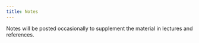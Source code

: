 ```yaml
---
title: Notes
---
```


Notes will be posted occasionally to supplement the material in lectures and references.